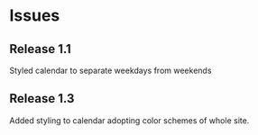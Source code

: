 # Issues

## Release 1.1
Styled calendar to separate weekdays from weekends

## Release 1.3
Added styling to calendar adopting color schemes of whole site.